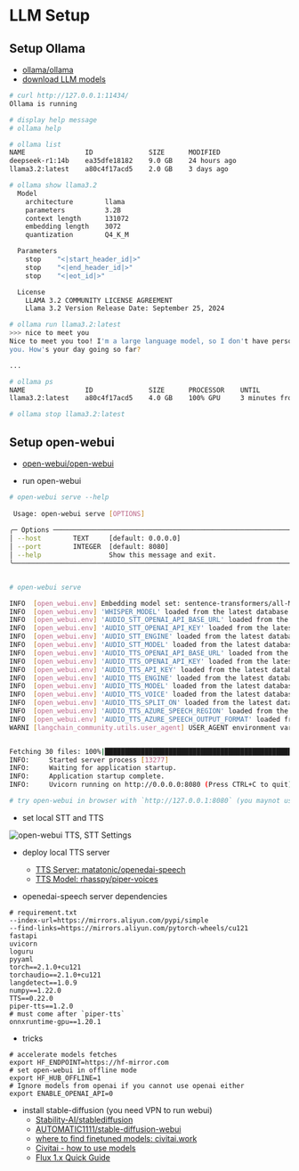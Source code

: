 # LLM Setup


## Setup Ollama

- [ollama/ollama](https://github.com/ollama/ollama.git)
- [download LLM models](https://ollama.com/search)

```bash
# curl http://127.0.0.1:11434/
Ollama is running

# display help message
# ollama help

# ollama list
NAME               ID              SIZE      MODIFIED     
deepseek-r1:14b    ea35dfe18182    9.0 GB    24 hours ago    
llama3.2:latest    a80c4f17acd5    2.0 GB    3 days ago

# ollama show llama3.2
  Model
    architecture        llama     
    parameters          3.2B      
    context length      131072    
    embedding length    3072      
    quantization        Q4_K_M    

  Parameters
    stop    "<|start_header_id|>"    
    stop    "<|end_header_id|>"      
    stop    "<|eot_id|>"             

  License
    LLAMA 3.2 COMMUNITY LICENSE AGREEMENT                 
    Llama 3.2 Version Release Date: September 25, 2024 

# ollama run llama3.2:latest
>>> nice to meet you
Nice to meet you too! I'm a large language model, so I don't have personal experiences or emotions like humans do, but I'm here to help and chat with 
you. How's your day going so far?

...

# ollama ps
NAME               ID              SIZE      PROCESSOR    UNTIL              
llama3.2:latest    a80c4f17acd5    4.0 GB    100% GPU     3 minutes from now 

# ollama stop llama3.2:latest

```

## Setup open-webui

- [open-webui/open-webui](https://github.com/open-webui/open-webui.git)

- run open-webui

```bash
# open-webui serve --help
                                                                                                                                   
 Usage: open-webui serve [OPTIONS]                                                                                                 
                                                                                                                                   
╭─ Options ───────────────────────────────────────────────────────────────────────────────────────────────────────────────────────╮
│ --host        TEXT     [default: 0.0.0.0]                                                                                       │
│ --port        INTEGER  [default: 8080]                                                                                          │
│ --help                 Show this message and exit.                                                                              │
╰─────────────────────────────────────────────────────────────────────────────────────────────────────────────────────────────────╯


# open-webui serve

INFO  [open_webui.env] Embedding model set: sentence-transformers/all-MiniLM-L6-v2
INFO  [open_webui.env] 'WHISPER_MODEL' loaded from the latest database entry
INFO  [open_webui.env] 'AUDIO_STT_OPENAI_API_BASE_URL' loaded from the latest database entry
INFO  [open_webui.env] 'AUDIO_STT_OPENAI_API_KEY' loaded from the latest database entry
INFO  [open_webui.env] 'AUDIO_STT_ENGINE' loaded from the latest database entry
INFO  [open_webui.env] 'AUDIO_STT_MODEL' loaded from the latest database entry
INFO  [open_webui.env] 'AUDIO_TTS_OPENAI_API_BASE_URL' loaded from the latest database entry
INFO  [open_webui.env] 'AUDIO_TTS_OPENAI_API_KEY' loaded from the latest database entry
INFO  [open_webui.env] 'AUDIO_TTS_API_KEY' loaded from the latest database entry
INFO  [open_webui.env] 'AUDIO_TTS_ENGINE' loaded from the latest database entry
INFO  [open_webui.env] 'AUDIO_TTS_MODEL' loaded from the latest database entry
INFO  [open_webui.env] 'AUDIO_TTS_VOICE' loaded from the latest database entry
INFO  [open_webui.env] 'AUDIO_TTS_SPLIT_ON' loaded from the latest database entry
INFO  [open_webui.env] 'AUDIO_TTS_AZURE_SPEECH_REGION' loaded from the latest database entry
INFO  [open_webui.env] 'AUDIO_TTS_AZURE_SPEECH_OUTPUT_FORMAT' loaded from the latest database entry
WARNI [langchain_community.utils.user_agent] USER_AGENT environment variable not set, consider setting it to identify your requests.


Fetching 30 files: 100%|████████████████████████████████████████████████████████████████████████| 30/30 [00:00<00:00, 99391.09it/s]
INFO:     Started server process [13277]
INFO:     Waiting for application startup.
INFO:     Application startup complete.
INFO:     Uvicorn running on http://0.0.0.0:8080 (Press CTRL+C to quit)

# try open-webui in browser with `http://127.0.0.1:8080` (you maynot use `0.0.0.0` to avoid `Connection is not secure` warnning, otherwise you would have trouble to call Mic or speaker)
```

- set local STT and TTS

![open-webui TTS, STT Settings](../images/open-webui_tts_stt_setting.png)

- deploy local TTS server
  - [TTS Server: matatonic/openedai-speech](https://github.com/matatonic/openedai-speech.git)
  - [TTS Model: rhasspy/piper-voices](https://hf-mirror.com/rhasspy/piper-voices)

- openedai-speech server dependencies

```
# requirement.txt
--index-url=https://mirrors.aliyun.com/pypi/simple
--find-links=https://mirrors.aliyun.com/pytorch-wheels/cu121
fastapi
uvicorn
loguru
pyyaml
torch==2.1.0+cu121
torchaudio==2.1.0+cu121
langdetect==1.0.9
numpy==1.22.0
TTS==0.22.0
piper-tts==1.2.0
# must come after `piper-tts`
onnxruntime-gpu==1.20.1
```

- tricks

```
# accelerate models fetches
export HF_ENDPOINT=https://hf-mirror.com
# set open-webui in offline mode
export HF_HUB_OFFLINE=1
# Ignore models from openai if you cannot use openai either
export ENABLE_OPENAI_API=0
```

- install stable-diffusion (you need VPN to run webui)
  - [Stability-AI/stablediffusion](https://github.com/Stability-AI/stablediffusion.git)
  - [AUTOMATIC1111/stable-diffusion-webui](https://github.com/AUTOMATIC1111/stable-diffusion-webui.git)
  - [where to find finetuned models: civitai.work](https://civitai.work/models)
  - [Civitai - how to use models](https://github.com/civitai/civitai/wiki/How-to-use-models)
  - [Flux 1.x Quick Guide](https://education.civitai.com/quickstart-guide-to-flux-1/)
